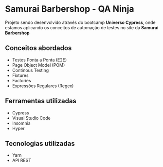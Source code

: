 # Samurai Barbershop - QA Ninja

Projeto sendo desenvolvido através do bootcamp **Universo Cypress**, onde estamos aplicando os conceitos de automação de testes no site da **Samurai Barbershop**

## Conceitos abordados

- Testes Ponta a Ponta (E2E)
- Page Object Model (POM)
- Continous Testing
- Fixtures
- Factories
- Expressões Regulares (Regex)

## Ferramentas utilizadas

- Cypress
- Visual Studio Code
- Insomnia
- Hyper

## Tecnologias utilizadas

- Yarn
- API REST
